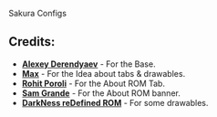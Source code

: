 Sakura Configs

Credits:
-------
 * [**Alexey Derendyaev**](https://github.com/alexxxdev) - For the Base.
 * [**Max**](https://github.com/xyyx) - For the Idea about tabs & drawables.
 * [**Rohit Poroli**](https://github.com/rohitporoli) - For the About ROM Tab.
 * [**Sam Grande**](https://github.com/samgrande) - For the About ROM banner.
 * [**DarkNess reDefined ROM**](https://github.com/DarkNess-reDefined) - For some drawables.

